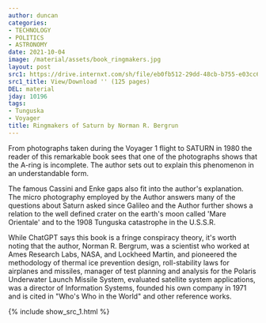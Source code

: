 ```yaml
---
author: duncan
categories:
- TECHNOLOGY
- POLITICS
- ASTRONOMY
date: 2021-10-04
image: /material/assets/book_ringmakers.jpg
layout: post
src1: https://drive.internxt.com/sh/file/eb0fb512-29dd-48cb-b755-e03cc6dcf090/a3660aa0711ae791192340bc98e0bc48be90fd65ae24ff85c3f80a6c5259a856
src1_title: View/Download '' (125 pages)
DEL: material
jday: 10196
tags:
- Tunguska
- Voyager
title: Ringmakers of Saturn by Norman R. Bergrun
---
```


From photographs taken during the Voyager 1 flight to SATURN in 1980 the reader of this remarkable book sees that one of the photographs shows that the A-ring is incomplete. The author sets out to explain this phenomenon in an understandable form. 

<!--more-->

The famous Cassini and Enke gaps also fit into the author's explanation. The micro photography employed by the Author answers many of the questions about Saturn asked since Galileo and the Author further shows a relation to the well defined crater on the earth's moon called 'Mare Orientale' and to the 1908 Tunguska catastrophe in the U.S.S.R.

While ChatGPT says this book is a fringe conspiracy theory, it's worth noting that the author, Norman R. Bergrum, was a scientist who worked at Ames Research Labs, NASA, and Lockheed Martin, and pioneered the methodology of thermal ice prevention design, roll-stability laws for airplanes and missiles, manager of test planning and analysis for the Polaris Underwater Launch Missile System, evaluated satellite system applications, was a director of Information Systems, founded his own company in 1971 and is cited in "Who's Who in the World" and other reference works. 

{% include show_src_1.html %}